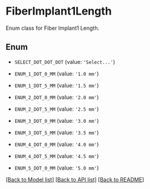 # FiberImplant1Length

Enum class for Fiber Implant1 Length.

## Enum

* `SELECT_DOT_DOT_DOT` (value: `'Select...'`)

* `ENUM_1_DOT_0_MM` (value: `'1.0 mm'`)

* `ENUM_1_DOT_5_MM` (value: `'1.5 mm'`)

* `ENUM_2_DOT_0_MM` (value: `'2.0 mm'`)

* `ENUM_2_DOT_5_MM` (value: `'2.5 mm'`)

* `ENUM_3_DOT_0_MM` (value: `'3.0 mm'`)

* `ENUM_3_DOT_5_MM` (value: `'3.5 mm'`)

* `ENUM_4_DOT_0_MM` (value: `'4.0 mm'`)

* `ENUM_4_DOT_5_MM` (value: `'4.5 mm'`)

* `ENUM_5_DOT_0_MM` (value: `'5.0 mm'`)

[[Back to Model list]](../README.md#documentation-for-models) [[Back to API list]](../README.md#documentation-for-api-endpoints) [[Back to README]](../README.md)


